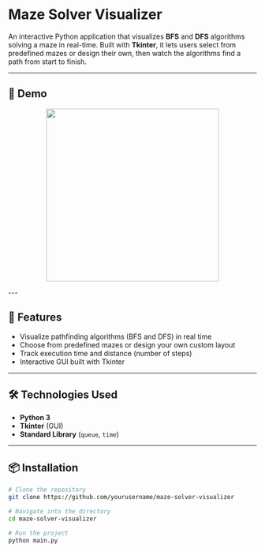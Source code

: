 # Maze Solver Visualizer

An interactive Python application that visualizes **BFS** and **DFS** algorithms solving a maze in real-time. Built with **Tkinter**, it lets users select from predefined mazes or design their own, then watch the algorithms find a path from start to finish.

---

## 📸 Demo

<p align="center">
  <img src="https://drive.google.com/uc?export=view&id=1Lou5HOUU_egXDB6ok_P680Y1EN3E9WSn" width="350" />
</p>
---

## 🚀 Features

- Visualize pathfinding algorithms (BFS and DFS) in real time
- Choose from predefined mazes or design your own custom layout
- Track execution time and distance (number of steps)
- Interactive GUI built with Tkinter

---

## 🛠️ Technologies Used

- **Python 3**
- **Tkinter** (GUI)
- **Standard Library** (`queue`, `time`)

---

## 📦 Installation

```bash
# Clone the repository
git clone https://github.com/yourusername/maze-solver-visualizer

# Navigate into the directory
cd maze-solver-visualizer

# Run the project
python main.py
